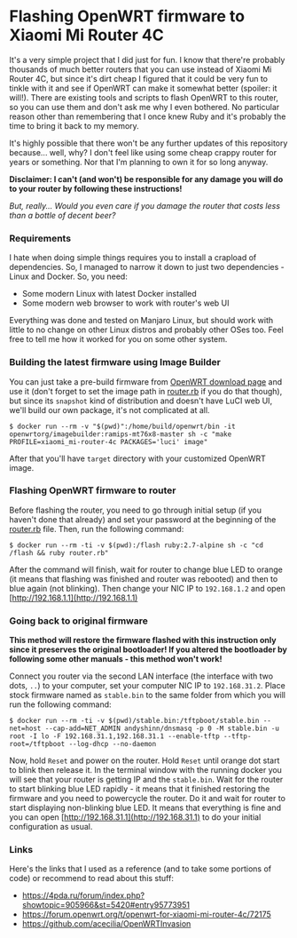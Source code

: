 # Flashing OpenWRT firmware to Xiaomi Mi Router 4C

It's a very simple project that I did just for fun. I know that there're probably thousands of much better routers that you can use instead of Xiaomi Mi Router 4C, but since it's dirt cheap I figured that it could be very fun to tinkle with it and see if OpenWRT can make it somewhat better (spoiler: it will!). There are existing tools and scripts to flash OpenWRT to this router, so you can use them and don't ask me why I even bothered. No particular reason other than remembering that I once knew Ruby and it's probably the time to bring it back to my memory.

It's highly possible that there won't be any further updates of this repository because... well, why? I don't feel like using some cheap crappy router for years or something. Nor that I'm planning to own it for so long anyway.

**Disclaimer: I can't (and won't) be responsible for any damage you will do to your router by following these instructions!**

*But, really... Would you even care if you damage the router that costs less than a bottle of decent beer?*

### Requirements

I hate when doing simple things requires you to install a crapload of dependencies. So, I managed to narrow it down to just two dependencies - Linux and Docker. So, you need:

* Some modern Linux with latest Docker installed
* Some modern web browser to work with router's web UI

Everything was done and tested on Manjaro Linux, but should work with little to no change on other Linux distros and probably other OSes too. Feel free to tell me how it worked for you on some other system.

### Building the latest firmware using Image Builder

You can just take a pre-build firmware from [OpenWRT download page](https://openwrt.org/toh/views/toh_fwdownload?dataflt%5BModel*%7E%5D=Mi+Router+4C) and use it (don't forget to set the image path in [router.rb](router.rb) if you do that though), but since its `snapshot` kind of distribution and doesn't have LuCI web UI, we'll build our own package, it's not complicated at all.

```console
$ docker run --rm -v "$(pwd)":/home/build/openwrt/bin -it openwrtorg/imagebuilder:ramips-mt76x8-master sh -c "make PROFILE=xiaomi_mi-router-4c PACKAGES='luci' image"
```

After that you'll have `target` directory with your customized OpenWRT image.

### Flashing OpenWRT firmware to router

Before flashing the router, you need to go through initial setup (if you haven't done that already) and set your password at the beginning of the [router.rb](router.rb) file. Then, run the following command:

```console
$ docker run --rm -ti -v $(pwd):/flash ruby:2.7-alpine sh -c "cd /flash && ruby router.rb"
```

After the command will finish, wait for router to change blue LED to orange (it means that flashing was finished and router was rebooted) and then to blue again (not blinking). Then change your NIC IP to `192.168.1.2` and open [http://192.168.1.1](http://192.168.1.1)

### Going back to original firmware

**This method will restore the firmware flashed with this instruction only since it preserves the original bootloader! If you altered the bootloader by following some other manuals - this method won't work!**

Connect you router via the second LAN interface (the interface with two dots, `..`) to your computer, set your computer NIC IP to `192.168.31.2`. Place stock firmware named as `stable.bin` to the same folder from which you will run the following command:

```console
$ docker run --rm -ti -v $(pwd)/stable.bin:/tftpboot/stable.bin --net=host --cap-add=NET_ADMIN andyshinn/dnsmasq -p 0 -M stable.bin -u root -I lo -F 192.168.31.1,192.168.31.1 --enable-tftp --tftp-root=/tftpboot --log-dhcp --no-daemon
```

Now, hold `Reset` and power on the router. Hold `Reset` until orange dot start to blink then release it. In the terminal window with the running docker you will see that your router is getting IP and the `stable.bin`. Wait for the router to start blinking blue LED rapidly - it means that it finished restoring the firmware and you need to powercycle the router. Do it and wait for router to start displaying non-blinking blue LED. It means that everything is fine and you can open [http://192.168.31.1](http://192.168.31.1) to do your initial configuration as usual.

### Links

Here's the links that I used as a reference (and to take some portions of code) or recommend to read about this stuff:

* https://4pda.ru/forum/index.php?showtopic=905966&st=5420#entry95773951
* https://forum.openwrt.org/t/openwrt-for-xiaomi-mi-router-4c/72175
* https://github.com/acecilia/OpenWRTInvasion
